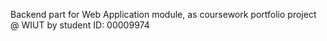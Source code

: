 Backend part for Web Application module, as coursework portfolio project @ WIUT by student ID: 00009974
